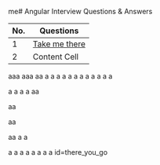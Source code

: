 me# Angular Interview Questions & Answers

| No.| Questions    |
| -------------    | ------------- |
| 1  | [Take me there](#there_you_go)  |
| 2  | Content Cell  |


aaa
aaa
aa
a
a
a
a
a
a
a
a
a
a
a
a

a
a
a
a
aa

aa

aa

aa
a
a

a
a
a
a
a
a
a
a
id=there_you_go

